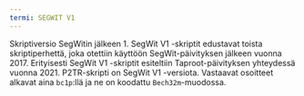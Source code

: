 ```yaml
---
termi: SEGWIT V1
---
```


Skriptiversio SegWitin jälkeen 1. SegWit V1 -skriptit edustavat toista skriptiperhettä, joka otettiin käyttöön SegWit-päivityksen jälkeen vuonna 2017. Erityisesti SegWit V1 -skriptit esiteltiin Taproot-päivityksen yhteydessä vuonna 2021. P2TR-skripti on SegWit V1 -versiota. Vastaavat osoitteet alkavat aina `bc1p`:llä ja ne on koodattu `Bech32m`-muodossa.